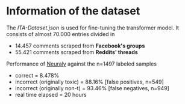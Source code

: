 # Information of the dataset

The _ITA-Dataset.json_ is used for fine-tuning the transformer model. It consists of almost 70.000 entries divided in
- 14.457 comments scraped from **Facebook's groups** 
- 55.421 comments scraped from **Reddits' threads**

Performance of [Neuraly](https://huggingface.co/neuraly/bert-base-italian-cased-sentiment) against the n=1497 labeled samples

- correct                      = 8.478%
- incorrect (originally toxic) = 88.16% [false positives, n=549]
- incorrect (originally non-t) = 93.46% [false negatives, n=949]
- real time elapsed = 20 hours